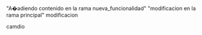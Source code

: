 "A�adiendo contenido en la rama nueva_funcionalidad"
"modificacion en la rama principal"
modificacion

camdio
